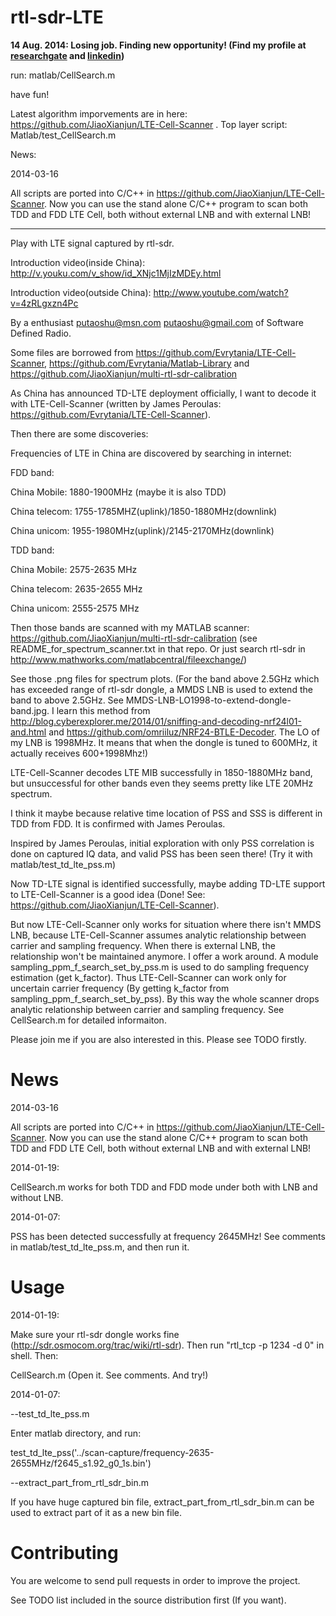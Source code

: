 rtl-sdr-LTE
===========

**14 Aug. 2014: Losing job. Finding new opportunity! (Find my profile at <a href="https://www.researchgate.net/profile/Xianjun_Jiao?ev=hdr_xprf">researchgate</a> and <a href="http://www.linkedin.com/pub/xianjun-jiao/41/696/7a5">linkedin</a>)**

run: matlab/CellSearch.m

have fun!

Latest algorithm imporvements are in here: https://github.com/JiaoXianjun/LTE-Cell-Scanner . Top layer script: Matlab/test_CellSearch.m

News:

2014-03-16

All scripts are ported into C/C++ in https://github.com/JiaoXianjun/LTE-Cell-Scanner.
Now you can use the stand alone C/C++ program to scan both TDD and FDD LTE Cell, both without external LNB and with external LNB!

----

Play with LTE signal captured by rtl-sdr.

Introduction video(inside China): http://v.youku.com/v_show/id_XNjc1MjIzMDEy.html

Introduction video(outside China): http://www.youtube.com/watch?v=4zRLgxzn4Pc

By a enthusiast <putaoshu@msn.com> <putaoshu@gmail.com> of Software Defined Radio.

Some files are borrowed from https://github.com/Evrytania/LTE-Cell-Scanner, https://github.com/Evrytania/Matlab-Library and https://github.com/JiaoXianjun/multi-rtl-sdr-calibration

As China has announced TD-LTE deployment officially, I want to decode it with LTE-Cell-Scanner (written by James Peroulas: https://github.com/Evrytania/LTE-Cell-Scanner).

Then there are some discoveries:

Frequencies of LTE in China are discovered by searching in internet:

FDD band:

China Mobile:  1880-1900MHz (maybe it is also TDD)

China telecom: 1755-1785MHZ(uplink)/1850-1880MHz(downlink)

China unicom:  1955-1980MHz(uplink)/2145-2170MHz(downlink)

TDD band:

China Mobile:  2575-2635 MHz

China telecom: 2635-2655 MHz

China unicom:  2555-2575 MHz

Then those bands are scanned with my MATLAB scanner: https://github.com/JiaoXianjun/multi-rtl-sdr-calibration (see README_for_spectrum_scanner.txt in that repo. Or just search rtl-sdr in http://www.mathworks.com/matlabcentral/fileexchange/)

See those .png files for spectrum plots. (For the band above 2.5GHz which has exceeded range of rtl-sdr dongle, a MMDS LNB is used to extend the band to above 2.5GHz.
See MMDS-LNB-LO1998-to-extend-dongle-band.jpg. I learn this method from http://blog.cyberexplorer.me/2014/01/sniffing-and-decoding-nrf24l01-and.html and https://github.com/omriiluz/NRF24-BTLE-Decoder.
The LO of my LNB is 1998MHz. It means that when the dongle is tuned to 600MHz, it actually receives 600+1998Mhz!)

LTE-Cell-Scanner decodes LTE MIB successfully in 1850-1880MHz band, but unsuccessful for other bands even they seems pretty like LTE 20MHz spectrum.

I think it maybe because relative time location of PSS and SSS is different in TDD from FDD. It is confirmed with James Peroulas.

Inspired by James Peroulas, initial exploration with only PSS correlation is done on captured IQ data, and valid PSS has been seen there! (Try it with matlab/test_td_lte_pss.m)

Now TD-LTE signal is identified successfully, maybe adding TD-LTE support to LTE-Cell-Scanner is a good idea (Done! See: https://github.com/JiaoXianjun/LTE-Cell-Scanner).

But now LTE-Cell-Scanner only works for situation where there isn't MMDS LNB, because LTE-Cell-Scanner assumes analytic relationship between carrier and sampling frequency.
When there is external LNB, the relationship won't be maintained anymore. I offer a work around. A module sampling_ppm_f_search_set_by_pss.m is used to do
sampling frequency estimation (get k_factor). Thus LTE-Cell-Scanner can work only for uncertain carrier frequency (By getting k_factor from sampling_ppm_f_search_set_by_pss). By this way
the whole scanner drops analytic relationship between carrier and sampling frequency. See CellSearch.m for detailed informaiton.

Please join me if you are also interested in this. Please see TODO firstly.

News
=======================
2014-03-16

All scripts are ported into C/C++ in https://github.com/JiaoXianjun/LTE-Cell-Scanner.
Now you can use the stand alone C/C++ program to scan both TDD and FDD LTE Cell, both without external LNB and with external LNB!

2014-01-19:

CellSearch.m works for both TDD and FDD mode under both with LNB and without LNB.

2014-01-07:

PSS has been detected successfully at frequency 2645MHz! See comments in matlab/test_td_lte_pss.m, and then run it.

Usage
=======================
2014-01-19:

Make sure your rtl-sdr dongle works fine (http://sdr.osmocom.org/trac/wiki/rtl-sdr). Then run "rtl_tcp -p 1234 -d 0" in shell. Then:

CellSearch.m (Open it. See comments. And try!)

2014-01-07:

--test_td_lte_pss.m

Enter matlab directory, and run:

test_td_lte_pss('../scan-capture/frequency-2635-2655MHz/f2645_s1.92_g0_1s.bin')

--extract_part_from_rtl_sdr_bin.m

If you have huge captured bin file, extract_part_from_rtl_sdr_bin.m can be used to extract part of it as a new bin file.

Contributing
=======================
You are welcome to send pull requests in order to improve the project.

See TODO list included in the source distribution first (If you want).


